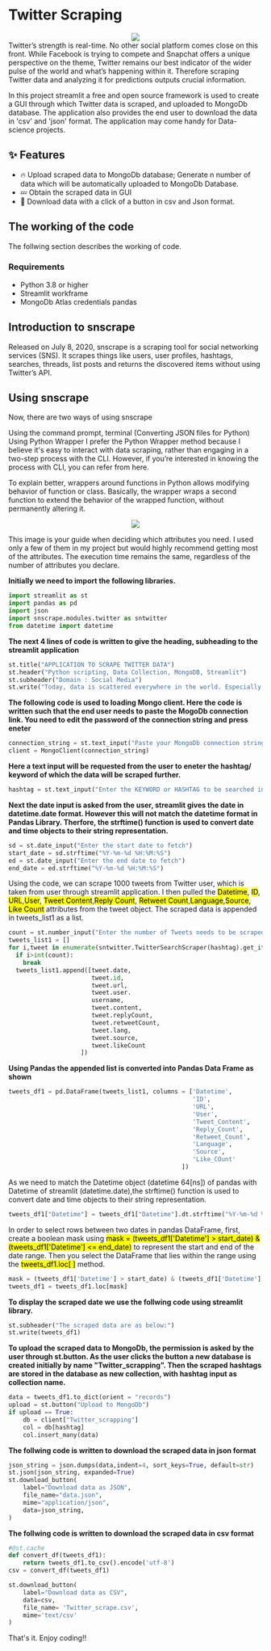 # Twitter Scraping
<div align="center">
  <img src=https://i.ytimg.com/vi/3KaffTIZ5II/maxresdefault.jpg>
</div>
Twitter’s strength is real-time. No other social platform comes close on this front. While Facebook is trying to compete and Snapchat offers a unique perspective on the theme, Twitter remains our best indicator of the wider pulse of the world and what’s happening within it. Therefore scraping Twitter data and analyzing it for predictions outputs crucial information.

In this project streamlit a free and open source framework is used to create a GUI through which Twitter data is scraped, and uploaded to MongoDb database. The application also provides the end user to download the data in 'csv' and 'json' format. The application may come handy for Data-science projects.
## ✨ Features

- 🔥 Upload scraped data to MongoDb database; Generate n number of data which will be automatically uploaded to MongoDb Database.
- 💤 Obtain the scraped data in GUI
- 🚀 Download data with a click of a button in csv and Json format.

## The working of the code
The follwing section describes the working of code.
### Requirements
- Python 3.8 or higher
- Streamlit workframe
- MongoDb Atlas credentials
pandas
## Introduction to snscrape
Released on July 8, 2020, snscrape is a scraping tool for social networking services (SNS). It scrapes things like users, user profiles, hashtags, searches, threads, list posts and returns the discovered items without using Twitter’s API.

## Using snscrape
Now, there are two ways of using snscrape

Using the command prompt, terminal (Converting JSON files for Python)
Using Python Wrapper
I prefer the Python Wrapper method because I believe it's easy to interact with data scraping, rather than engaging in a two-step process with the CLI. However, if you’re interested in knowing the process with CLI, you can refer from here.

To explain better, wrappers around functions in Python allows modifying behavior of function or class. Basically, the wrapper wraps a second function to extend the behavior of the wrapped function, without permanently altering it.

<div align="center">
  <img src=https://miro.medium.com/max/1400/1*b7499m8QPju3AH7WUreP2A.webp>
</div>

This image is your guide when deciding which attributes you need. I used only a few of them in my project but would highly recommend getting most of the attributes. The execution time remains the same, regardless of the number of attributes you declare.

**Initially we need to import the following libraries.**
```py
import streamlit as st
import pandas as pd
import json
import snscrape.modules.twitter as sntwitter
from datetime import datetime
```
**The next 4 lines of code is written to give the heading, subheading to the streamlit application**
```py
st.title("APPLICATION TO SCRAPE TWITTER DATA")
st.header("Python scripting, Data Collection, MongoDB, Streamlit")
st.subheader("Domain : Social Media")
st.write("Today, data is scattered everywhere in the world. Especially in social media, there may be a big quantity of data on Facebook, Instagram, Youtube, Twitter, etc. This consists of pictures and films on Youtube and Instagram as compared to Facebook and Twitter. To get the real facts on Twitter, we want to scrape the data from Twitter. We Need to Scrape the data like (date, id, url, tweet content, user,reply count, retweet count,language, source, like count etc) from twitter. This application scrapes twitter data within the time frame")
```
**The following code is used to loading Mongo client. Here the code is written such that the end user needs to paste the MogoDb connection link. You need to edit the password of the connection string and press eneter**

```py
connection_string = st.text_input("Paste your MongoDb connection string here. After editing password press enter")
client = MongoClient(connection_string)
```
**Here a text input will be requested from the user to eneter the hashtag/ keyword of which the data will be scraped further.**
```py
hashtag = st.text_input("Enter the KEYWORD or HASHTAG to be searched in Twitter")
```
**Next the date input is asked from the user, streamlit gives the date in datetime.date format. However this will not match the datetime format in Pandas Library. Therfore, the strftime() function is used to convert date and time objects to their string representation.**
```py
sd = st.date_input("Enter the start date to fetch")
start_date = sd.strftime("%Y-%m-%d %H:%M:%S")
ed = st.date_input("Enter the end date to fetch")
end_date = ed.strftime("%Y-%m-%d %H:%M:%S")
```
Using the code, we can scrape 1000 tweets from Twitter user, which is taken from user through streamlit application. I then pulled the <mark>Datetime</mark>, <mark>ID</mark>, <mark>URL</mark>,<mark>User</mark>, <mark>Tweet Content</mark>,<mark>Reply Count</mark>, <mark>Retweet Count</mark>,<mark>Language</mark>,<mark>Source</mark>, <mark>Like Count</mark> attributes from the tweet object.
The scraped data is appended in tweets_list1 as a list. 

```py
count = st.number_input("Enter the number of Tweets needs to be scraped", min_value=10.0, max_value=1000.0, value=50.0, step=10.0)
tweets_list1 = []
for i,tweet in enumerate(sntwitter.TwitterSearchScraper(hashtag).get_items()):
  if i>int(count):
    break
  tweets_list1.append([tweet.date, 
                       tweet.id, 
                       tweet.url, 
                       tweet.user.
                       username, 
                       tweet.content, 
                       tweet.replyCount, 
                       tweet.retweetCount, 
                       tweet.lang, 
                       tweet.source, 
                       tweet.likeCount
                    ])
```
**Using Pandas the appended list is converted into Pandas Data Frame as shown**
```py
tweets_df1 = pd.DataFrame(tweets_list1, columns = ['Datetime', 
                                                   'ID', 
                                                   'URL',
                                                   'User', 
                                                   'Tweet_Content', 
                                                   'Reply_Count', 
                                                   'Retweet_Count',
                                                   'Language', 
                                                   'Source', 
                                                   'Like_COunt'
                                                ])

```
As we need to match the Datetime object (datetime 64[ns]) of pandas with Datetime of streamlit (datetime.date),the strftime() function is used to convert date and time objects to their string representation. 
```py
tweets_df1["Datetime"] = tweets_df1["Datetime"].dt.strftime("%Y-%m-%d %H:%M:%S")
```

In order to select rows between two dates in pandas DataFrame, first, create a boolean mask using <mark>mask = (tweets_df1['Datetime'] > start_date) & (tweets_df1['Datetime'] <= end_date)</mark> to represent the start and end of the date range. Then you select the DataFrame that lies within the range using the <mark>tweets_df1.loc[ ]</mark> method.
```py
mask = (tweets_df1['Datetime'] > start_date) & (tweets_df1['Datetime'] <= end_date)
tweets_df1 = tweets_df1.loc[mask]
```
**To display the scraped date we use the follwing code using streamlit library.**
```py
st.subheader("The scraped data are as below:")
st.write(tweets_df1)
```

**To upload the scraped data to MongoDb, the permission is asked by the user through st.button. As the user clicks the button a new database is created initially by name "Twitter_scrapping". Then the scraped hashtags are stored in the database as new collection, with hashtag input as collection name.**
```py
data = tweets_df1.to_dict(orient = "records")
upload = st.button("Upload to MongoDb")
if upload == True:
    db = client["Twitter_scrapping"]
    col = db[hashtag]
    col.insert_many(data)
```

**The follwing code is written to download the scraped data in json format**
```py
json_string = json.dumps(data,indent=4, sort_keys=True, default=str)
st.json(json_string, expanded=True)
st.download_button(
    label="Download data as JSON",
    file_name="data.json",
    mime="application/json",
    data=json_string,
)
```
**The follwing code is written to download the scraped data in csv format**
```py
#@st.cache
def convert_df(tweets_df1):
    return tweets_df1.to_csv().encode('utf-8')
csv = convert_df(tweets_df1)

st.download_button(
    label="Download data as CSV",
    data=csv,
    file_name= 'Twitter_scrape.csv',
    mime='text/csv'
)
```

That's it. Enjoy coding!! 
